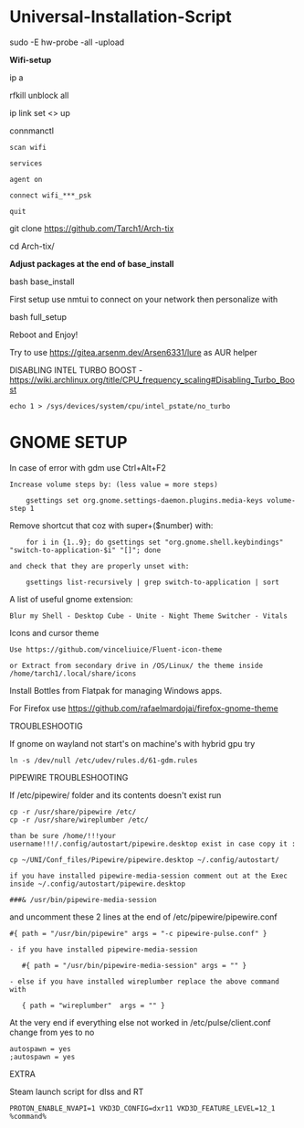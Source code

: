 # Universal-Installation-Script

sudo -E hw-probe -all -upload

**Wifi-setup**

ip a

rfkill unblock all

ip link set <<interface>> up

connmanctl

	scan wifi

	services

	agent on

	connect wifi_***_psk

	quit

git clone https://github.com/Tarch1/Arch-tix

cd Arch-tix/

**Adjust packages at the end of base_install**

bash base_install

First setup use nmtui to connect on your network then personalize with

bash full_setup

Reboot and Enjoy!

Try to use https://gitea.arsenm.dev/Arsen6331/lure as AUR helper

DISABLING INTEL TURBO BOOST - https://wiki.archlinux.org/title/CPU_frequency_scaling#Disabling_Turbo_Boost

    echo 1 > /sys/devices/system/cpu/intel_pstate/no_turbo

# GNOME SETUP

In case of error with gdm use Ctrl+Alt+F2

    Increase volume steps by: (less value = more steps)

        gsettings set org.gnome.settings-daemon.plugins.media-keys volume-step 1

   Remove shortcut that coz with super+($number) with: 
     
        for i in {1..9}; do gsettings set "org.gnome.shell.keybindings" "switch-to-application-$i" "[]"; done

    and check that they are properly unset with:
    
        gsettings list-recursively | grep switch-to-application | sort

A list of useful gnome extension: 
    
    Blur my Shell - Desktop Cube - Unite - Night Theme Switcher - Vitals

Icons and cursor theme
    
	Use https://github.com/vinceliuice/Fluent-icon-theme
	
	or Extract from secondary drive in /OS/Linux/ the theme inside /home/tarch1/.local/share/icons

Install Bottles from Flatpak for managing Windows apps. 
	
For Firefox use https://github.com/rafaelmardojai/firefox-gnome-theme

TROUBLESHOOTIG

If gnome on wayland not start's on machine's with hybrid gpu try
     
    ln -s /dev/null /etc/udev/rules.d/61-gdm.rules

PIPEWIRE TROUBLESHOOTING

If /etc/pipewire/ folder and its contents doesn't exist run

    cp -r /usr/share/pipewire /etc/
    cp -r /usr/share/wireplumber /etc/

    than be sure /home/!!!your username!!!/.config/autostart/pipewire.desktop exist in case copy it :

    cp ~/UNI/Conf_files/Pipewire/pipewire.desktop ~/.config/autostart/
 
    if you have installed pipewire-media-session comment out at the Exec inside ~/.config/autostart/pipewire.desktop
 
    ###& /usr/bin/pipewire-media-session

and uncomment these 2 lines at the end of /etc/pipewire/pipewire.conf
    
    #{ path = "/usr/bin/pipewire" args = "-c pipewire-pulse.conf" }
    
    - if you have installed pipewire-media-session
 
       #{ path = "/usr/bin/pipewire-media-session" args = "" }

    - else if you have installed wireplumber replace the above command with
    
       { path = "wireplumber"  args = "" }

At the very end if everything else not worked in /etc/pulse/client.conf change from yes to no

    autospawn = yes
    ;autospawn = yes
	
	
EXTRA
	
Steam launch script for dlss and RT
	
	PROTON_ENABLE_NVAPI=1 VKD3D_CONFIG=dxr11 VKD3D_FEATURE_LEVEL=12_1 %command%	
